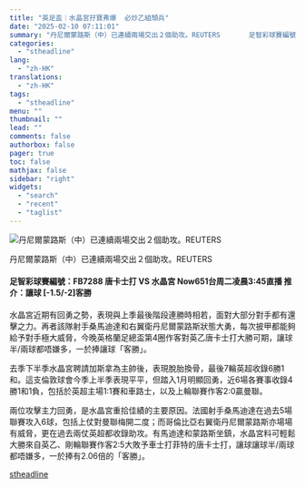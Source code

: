 ```yaml
---
title: "英足盃｜水晶宮孖寶弗爆  必炒乙組頹兵"
date: "2025-02-10 07:11:01"
summary: "丹尼爾蒙路斯（中）已連續兩場交出２個助攻。REUTERS       足智彩球賽編號：FB7..."
categories:
  - "stheadline"
lang:
  - "zh-HK"
translations:
  - "zh-HK"
tags:
  - "stheadline"
menu: ""
thumbnail: ""
lead: ""
comments: false
authorbox: false
pager: true
toc: false
mathjax: false
sidebar: "right"
widgets:
  - "search"
  - "recent"
  - "taglist"
---
```


![丹尼爾蒙路斯（中）已連續兩場交出２個助攻。REUTERS](https://image.stheadline.com/f/680p0/0x0/100/none/8639c0ee24f894c7a679495c51ed973e/stheadline/inewsmedia/20250209/_2025020921592538431.jpg)

丹尼爾蒙路斯（中）已連續兩場交出２個助攻。REUTERS




#### 足智彩球賽編號：FB7288 唐卡士打 VS 水晶宮 Now651台周二凌晨3:45直播 推介：讓球 [-1.5/-2]客勝

水晶宮近期有回勇之勢，表現與上季最後階段連勝時相若，面對大部分對手都有還擊之力。再者該隊射手桑馬迪達和右翼衛丹尼爾蒙路斯狀態大勇，每次披甲都能夠給予對手極大威脅，今晚英格蘭足總盃第4圈作客對英乙唐卡士打大勝可期，讓球半/兩球都唔嫌多，一於捧讓球「客勝」。

去季下半季水晶宮聘請加斯拿為主帥後，表現脫胎換骨，最後7輪英超收錄6勝1和。這支倫敦球會今季上半季表現平平，但踏入1月明顯回勇，近6場各賽事收錄4勝1和1負，包括於英超主場1:1賽和車路士，以及上輪聯賽作客2:0贏曼聯。

兩位攻擊主力回勇，是水晶宮重拾佳績的主要原因。法國射手桑馬迪達在過去5場聯賽攻入6球，包括上仗對曼聯梅開二度；而哥倫比亞右翼衛丹尼爾蒙路斯亦場場有威脅，更在過去兩仗英超都收錄助攻。有馬迪達和蒙路斯坐鎮，水晶宮料可輕鬆大勝來自英乙、剛輪聯賽作客2:5大敗予車士打菲特的唐卡士打，讓球讓球半/兩球都唔嫌多，一於捧有2.06倍的「客勝」。

[stheadline](https://std.stheadline.com/realtime/article/2051780/即時-體育-英足盃-水晶宮孖寶弗爆-必炒乙組頹兵)
